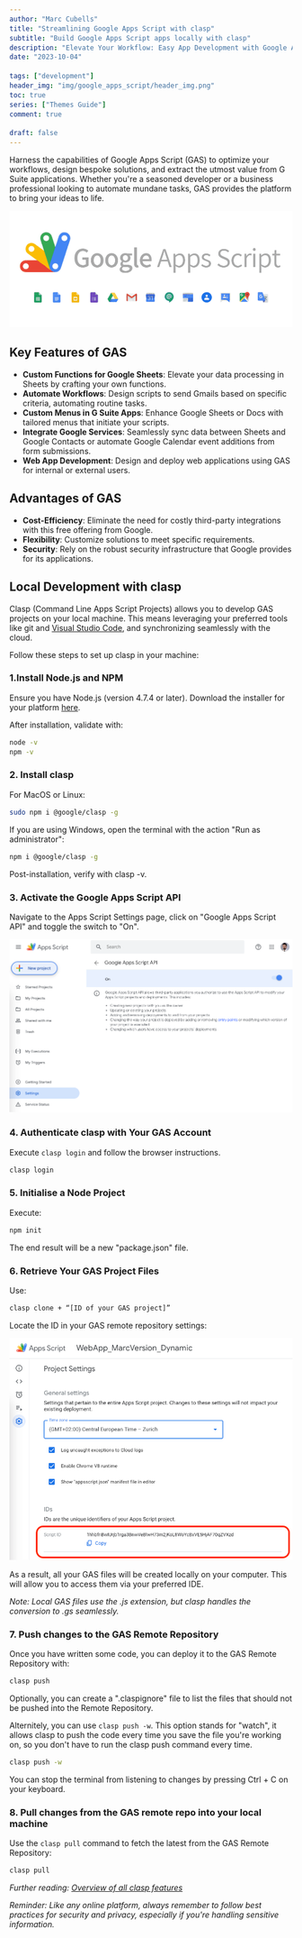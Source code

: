 ```yaml
---
author: "Marc Cubells"
title: "Streamlining Google Apps Script with clasp"
subtitle: "Build Google Apps Script apps locally with clasp"
description: "Elevate Your Workflow: Easy App Development with Google Apps Script"
date: "2023-10-04"

tags: ["development"]
header_img: "img/google_apps_script/header_img.png"
toc: true
series: ["Themes Guide"]
comment: true

draft: false
---
```


Harness the capabilities of Google Apps Script (GAS) to optimize your workflows, design bespoke solutions, and extract the utmost value from G Suite applications. Whether you're a seasoned developer or a business professional looking to automate mundane tasks, GAS provides the platform to bring your ideas to life.

![Google_Apps_Script](featured-image.png)

## Key Features of GAS

- **Custom Functions for Google Sheets**: Elevate your data processing in Sheets by crafting your own functions.
- **Automate Workflows**: Design scripts to send Gmails based on specific criteria, automating routine tasks.
- **Custom Menus in G Suite Apps**: Enhance Google Sheets or Docs with tailored menus that initiate your scripts.
- **Integrate Google Services**: Seamlessly sync data between Sheets and Google Contacts or automate Google Calendar event additions from form submissions.
- **Web App Development**: Design and deploy web applications using GAS for internal or external users.

## Advantages of GAS

- **Cost-Efficiency**: Eliminate the need for costly third-party integrations with this free offering from Google.
- **Flexibility**: Customize solutions to meet specific requirements.
- **Security**: Rely on the robust security infrastructure that Google provides for its applications.

## Local Development with clasp

Clasp (Command Line Apps Script Projects) allows you to develop GAS projects on your local machine. This means leveraging your preferred tools like git and [Visual Studio Code](https://code.visualstudio.com), and synchronizing seamlessly with the cloud.

Follow these steps to set up clasp in your machine:

### 1.Install Node.js and NPM

Ensure you have Node.js (version 4.7.4 or later). Download the installer for your platform [here](https://nodejs.org/en/download/current).

After installation, validate with:

```bash
node -v
npm -v
```

### 2. Install clasp

For MacOS or Linux:

```bash
sudo npm i @google/clasp -g
```

If you are using Windows, open the terminal with the action "Run as administrator":

```bash
npm i @google/clasp -g
```

Post-installation, verify with clasp -v.

### 3. Activate the Google Apps Script API

Navigate to the Apps Script Settings page, click on "Google Apps Script API" and toggle the switch to "On".

![image3](image3.png)

### 4. Authenticate clasp with Your GAS Account

Execute `clasp login` and follow the browser instructions.

```bash
clasp login
```

### 5. Initialise a Node Project

Execute:

```bash
npm init
```

The end result will be a new "package.json" file.

### 6. Retrieve Your GAS Project Files

Use:

```bash
clasp clone + “[ID of your GAS project]”
```

Locate the ID in your GAS remote repository settings:

![image5](image5.png)

As a result, all your GAS files will be created locally on your computer. This will allow you to access them via your preferred IDE.

_Note: Local GAS files use the .js extension, but clasp handles the conversion to .gs seamlessly._

### 7. Push changes to the GAS Remote Repository

Once you have written some code, you can deploy it to the GAS Remote Repository with:

```bash
clasp push
```

Optionally, you can create a ".claspignore" file to list the files that should not be pushed into the Remote Repository.

Alternitely, you can use `clasp push -w`. This option stands for "watch", it allows clasp to push the code every time you save the file you're working on, so you don't have to run the clasp push command every time.

```bash
clasp push -w
```

You can stop the terminal from listening to changes by pressing Ctrl + C on your keyboard.

### 8. Pull changes from the GAS remote repo into your local machine

Use the `clasp pull` command to fetch the latest from the GAS Remote Repository:

```bash
clasp pull
```

_Further reading: [Overview of all clasp features](https://developers.google.com/apps-script/guides/clasp)_

_Reminder: Like any online platform, always remember to follow best practices for security and privacy, especially if you're handling sensitive information._
